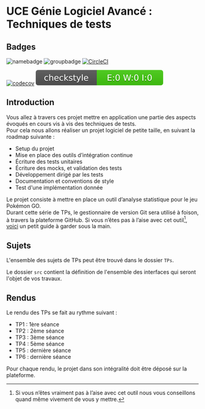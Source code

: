 # UCE Génie Logiciel Avancé : Techniques de tests

## Badges

![namebadge](https://img.shields.io/static/v1?label=Nom&message=Anthony%20NAVARRO&color=orange)
![groupbadge](https://img.shields.io/static/v1?label=Groupe&message=ILSEN-ALT-Gr1&color=yellow)
[![CircleCI](https://dl.circleci.com/status-badge/img/gh/anthony-navarro/ceri-m1-techniques-de-test/tree/master.svg?style=svg)](https://dl.circleci.com/status-badge/redirect/gh/anthony-navarro/ceri-m1-techniques-de-test/tree/master)

[![codecov](https://codecov.io/gh/anthony-navarro/ceri-m1-techniques-de-test/branch/master/graph/badge.svg?token=4XQPG8194S)](https://codecov.io/gh/anthony-navarro/ceri-m1-techniques-de-test)
![Checkstyle](./docs/badges/checkstyle-result.svg)
## Introduction

Vous allez à travers ces projet mettre en application une partie des aspects évoqués en cours vis à vis des techniques de tests.  
Pour cela nous allons réaliser un projet logiciel de petite taille, en suivant la roadmap suivante : 
- Setup du projet
- Mise en place des outils d’intégration continue
- Écriture des tests unitaires
- Écriture des mocks, et validation des tests
- Développement dirigé par les tests
- Documentation et conventions de style
- Test d'une implémentation donnée

Le projet consiste à mettre en place un outil d’analyse statistique pour le jeu Pokémon GO.  
Durant cette série de TPs, le gestionnaire de version Git sera utilisé à foison, à travers la plateforme GitHub. Si vous n’êtes pas à l’aise avec cet outil[^1], [voici](http://rogerdudler.github.io/git-guide/) un petit guide à garder sous la main.

## Sujets

L'ensemble des sujets de TPs peut être trouvé dans le dossier `TPs`.

Le dossier `src` contient la définition de l'ensemble des interfaces qui seront l'objet de vos travaux.

## Rendus

Le rendu des TPs se fait au rythme suivant :

- TP1 : 1ère séance
- TP2 : 2ème séance
- TP3 : 3ème séance
- TP4 : 5ème séance
- TP5 : dernière séance
- TP6 : dernière séance

Pour chaque rendu, le projet dans son intégralité doit être déposé sur la plateforme.

[^1]: Si vous n’êtes vraiment pas à l’aise avec cet outil nous vous conseillons quand même vivement de vous y mettre.
